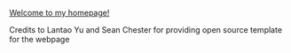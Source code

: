 [Welcome to my homepage!](https://ameyanjarlekar.github.io/)

Credits to Lantao Yu and Sean Chester for providing open source template for the webpage
